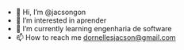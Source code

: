 - 👋 Hi, I’m @jacsongon
- 👀 I’m interested in  aprender
- 🌱 I’m currently learning  engenharia de software 
- 📫 How to reach me dornellesjacson@gmail.com

<!---
jacsongon/jacsongon is a ✨ special ✨ repository because its `README.md` (this file) appears on your GitHub profile.
You can click the Preview link to take a look at your changes.
--->
